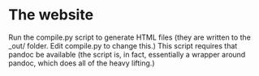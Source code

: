 # The website

Run the compile.py script to generate HTML files (they are written to the _out/ folder. Edit compile.py to change this.) This script requires that pandoc be available (the script is, in fact, essentially a wrapper around pandoc, which does all of the heavy lifting.)
